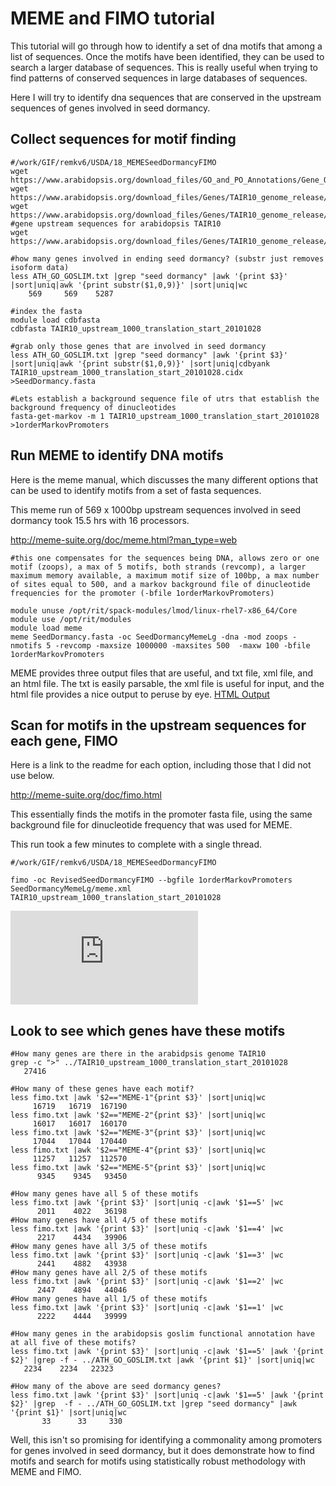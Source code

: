 # MEME and FIMO tutorial
This tutorial will go through how to identify a set of dna motifs that among a list of sequences. Once the motifs have been identified, they can be used to search a larger database of sequences.  This is really useful when trying to find patterns of conserved sequences in large databases of sequences.

Here I will try to identify dna sequences that are conserved in the upstream sequences of genes involved in seed dormancy.

## Collect sequences for motif finding
```
#/work/GIF/remkv6/USDA/18_MEMESeedDormancyFIMO
wget https://www.arabidopsis.org/download_files/GO_and_PO_Annotations/Gene_Ontology_Annotations/ATH_GO_GOSLIM.txt
wget https://www.arabidopsis.org/download_files/Genes/TAIR10_genome_release/TAIR10_gff3/TAIR10_GFF3_genes.gff
wget https://www.arabidopsis.org/download_files/Genes/TAIR10_genome_release/TAIR10_chromosome_files/TAIR10_chr_all.fas
#gene upstream sequences for arabidopsis TAIR10
wget https://www.arabidopsis.org/download_files/Genes/TAIR10_genome_release/TAIR10_blastsets/upstream_sequences/TAIR10_upstream_1000_translation_start_20101028

#how many genes involved in ending seed dormancy? (substr just removes isoform data)
less ATH_GO_GOSLIM.txt |grep "seed dormancy" |awk '{print $3}' |sort|uniq|awk '{print substr($1,0,9)}' |sort|uniq|wc
    569     569    5287

#index the fasta
module load cdbfasta
cdbfasta TAIR10_upstream_1000_translation_start_20101028

#grab only those genes that are involved in seed dormancy
less ATH_GO_GOSLIM.txt |grep "seed dormancy" |awk '{print $3}' |sort|uniq|awk '{print substr($1,0,9)}' |sort|uniq|cdbyank TAIR10_upstream_1000_translation_start_20101028.cidx >SeedDormancy.fasta

#Lets establish a background sequence file of utrs that establish the background frequency of dinucleotides
fasta-get-markov -m 1 TAIR10_upstream_1000_translation_start_20101028 >1orderMarkovPromoters
```

## Run MEME to identify DNA motifs

Here is the meme manual, which discusses the many different options that can be used to identify motifs from a set of fasta sequences.

This meme run of 569 x 1000bp upstream sequences involved in seed dormancy took 15.5 hrs with 16 processors.

http://meme-suite.org/doc/meme.html?man_type=web

```
#this one compensates for the sequences being DNA, allows zero or one motif (zoops), a max of 5 motifs, both strands (revcomp), a larger maximum memory available, a maximum motif size of 100bp, a max number of sites equal to 500, and a markov background file of dinucleotide frequencies for the promoter (-bfile 1orderMarkovPromoters)

module unuse /opt/rit/spack-modules/lmod/linux-rhel7-x86_64/Core
module use /opt/rit/modules
module load meme
meme SeedDormancy.fasta -oc SeedDormancyMemeLg -dna -mod zoops -nmotifs 5 -revcomp -maxsize 1000000 -maxsites 500  -maxw 100 -bfile 1orderMarkovPromoters
```
MEME provides three output files that are useful, and txt file, xml file, and an html file.  The txt is easily parsable, the xml file is useful for input, and the html file provides a nice output to peruse by eye.
[HTML Output](https://isugenomics.github.io/bioinformatics-workbook/assets/memeTut.html)
## Scan for motifs in the upstream sequences for each gene, FIMO

Here is a link to the readme for each option, including those that I did not use below.

http://meme-suite.org/doc/fimo.html

This essentially finds the motifs in the promoter fasta file, using the same background file for dinucleotide frequency that was used for MEME.

This run took a few minutes to complete with a single thread.
```
#/work/GIF/remkv6/USDA/18_MEMESeedDormancyFIMO

fimo -oc RevisedSeedDormancyFIMO --bgfile 1orderMarkovPromoters SeedDormancyMemeLg/meme.xml  TAIR10_upstream_1000_translation_start_20101028
```
![HTML Output](https://isugenomics.github.io/bioinformatics-workbook/assets/fimoTut.html)

## Look to see which genes have these motifs
```
#How many genes are there in the arabidpsis genome TAIR10
grep -c ">" ../TAIR10_upstream_1000_translation_start_20101028
   27416

#How many of these genes have each motif?
less fimo.txt |awk '$2=="MEME-1"{print $3}' |sort|uniq|wc
     16719   16719  167190
less fimo.txt |awk '$2=="MEME-2"{print $3}' |sort|uniq|wc
     16017   16017  160170
less fimo.txt |awk '$2=="MEME-3"{print $3}' |sort|uniq|wc
     17044   17044  170440
less fimo.txt |awk '$2=="MEME-4"{print $3}' |sort|uniq|wc
     11257   11257  112570
less fimo.txt |awk '$2=="MEME-5"{print $3}' |sort|uniq|wc
      9345    9345   93450

#How many genes have all 5 of these motifs
less fimo.txt |awk '{print $3}' |sort|uniq -c|awk '$1==5' |wc
      2011    4022   36198
#How many genes have all 4/5 of these motifs
less fimo.txt |awk '{print $3}' |sort|uniq -c|awk '$1==4' |wc
      2217    4434   39906
#How many genes have all 3/5 of these motifs
less fimo.txt |awk '{print $3}' |sort|uniq -c|awk '$1==3' |wc
      2441    4882   43938
#How many genes have all 2/5 of these motifs
less fimo.txt |awk '{print $3}' |sort|uniq -c|awk '$1==2' |wc
      2447    4894   44046
#How many genes have all 1/5 of these motifs      
less fimo.txt |awk '{print $3}' |sort|uniq -c|awk '$1==1' |wc
      2222    4444   39999   

#How many genes in the arabidopsis goslim functional annotation have at all five of these motifs?
less fimo.txt |awk '{print $3}' |sort|uniq -c|awk '$1==5' |awk '{print $2}' |grep -f - ../ATH_GO_GOSLIM.txt |awk '{print $1}' |sort|uniq|wc
   2234    2234   22323

#How many of the above are seed dormancy genes?
less fimo.txt |awk '{print $3}' |sort|uniq -c|awk '$1==5' |awk '{print $2}' |grep  -f - ../ATH_GO_GOSLIM.txt |grep "seed dormancy" |awk '{print $1}' |sort|uniq|wc
       33      33     330

```
Well, this isn't so promising for identifying a commonality among promoters for genes involved in seed dormancy, but it does demonstrate how to find motifs and search for motifs using statistically robust methodology with MEME and FIMO.
